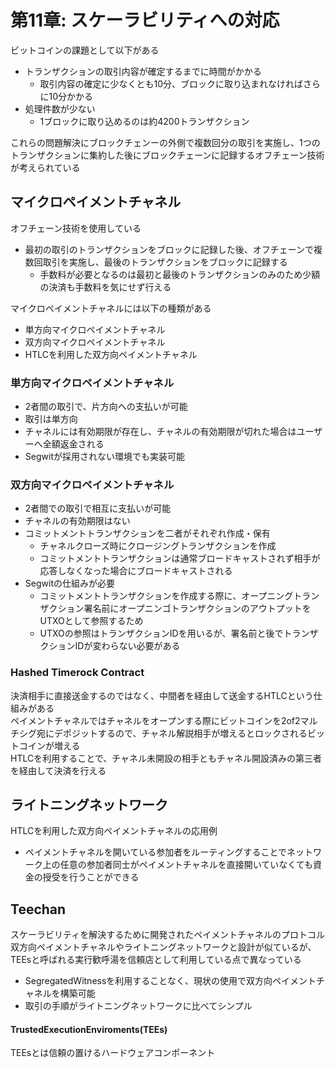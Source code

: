 # 第11章: スケーラビリティへの対応
ビットコインの課題として以下がある
- トランザクションの取引内容が確定するまでに時間がかかる
    - 取引内容の確定に少なくとも10分、ブロックに取り込まれなければさらに10分かかる
- 処理件数が少ない
    - 1ブロックに取り込めるのは約4200トランザクション

これらの問題解決にブロックチェンーの外側で複数回分の取引を実施し、1つのトランザクションに集約した後にブロックチェーンに記録するオフチェーン技術が考えられている

## マイクロペイメントチャネル
オフチェーン技術を使用している
- 最初の取引のトランザクションをブロックに記録した後、オフチェーンで複数回取引を実施し、最後のトランザクションをブロックに記録する
    - 手数料が必要となるのは最初と最後のトランザクションのみのため少額の決済も手数料を気にせず行える

マイクロペイメントチャネルには以下の種類がある
- 単方向マイクロペイメントチャネル
- 双方向マイクロペイメントチャネル
- HTLCを利用した双方向ペイメントチャネル

### 単方向マイクロペイメントチャネル
- 2者間の取引で、片方向への支払いが可能
- 取引は単方向
- チャネルには有効期限が存在し、チャネルの有効期限が切れた場合はユーザーへ全額返金される
- Segwitが採用されない環境でも実装可能

### 双方向マイクロペイメントチャネル
- 2者間での取引で相互に支払いが可能
- チャネルの有効期限はない
- コミットメントトランザクションを二者がそれぞれ作成・保有
    - チャネルクローズ時にクロージングトランザクションを作成
    - コミットメントトランザクションは通常ブロードキャストされず相手が応答しなくなった場合にブロードキャストされる
- Segwitの仕組みが必要
    - コミットメントトランザクションを作成する際に、オープニングトランザクション署名前にオープニンゴトランザクションのアウトプットをUTXOとして参照するため
    - UTXOの参照はトランザクションIDを用いるが、署名前と後でトランザクションIDが変わらない必要がある

### Hashed Timerock Contract
決済相手に直接送金するのではなく、中間者を経由して送金するHTLCという仕組みがある  
ペイメントチャネルではチャネルをオープンする際にビットコインを2of2マルチシグ宛にデポジットするので、チャネル解説相手が増えるとロックされるビットコインが増える  
HTLCを利用することで、チャネル未開設の相手ともチャネル開設済みの第三者を経由して決済を行える  

## ライトニングネットワーク
HTLCを利用した双方向ペイメントチャネルの応用例
- ペイメントチャネルを開いている参加者をルーティングすることでネットワーク上の任意の参加者同士がペイメントチャネルを直接開いていなくても資金の授受を行うことができる

## Teechan
スケーラビリティを解決するために開発されたペイメントチャネルのプロトコル  
双方向ペイメントチャネルやライトニングネットワークと設計が似ているが、TEEsと呼ばれる実行歓呼湯を信頼店として利用している点で異なっている  
- SegregatedWitnessを利用することなく、現状の使用で双方向ペイメントチャネルを構築可能
- 取引の手順がライトニングネットワークに比べてシンプル

#### TrustedExecutionEnviroments(TEEs)
TEEsとは信頼の置けるハードウェアコンポーネント  





































